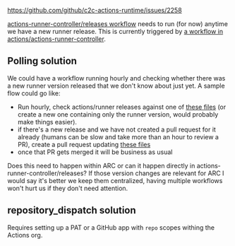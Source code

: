 https://github.com/github/c2c-actions-runtime/issues/2258

[actions-runner-controller/releases workflow](https://github.com/actions-runner-controller/releases/blob/main/.github/workflows/release-runners.yaml)
needs to run (for now) anytime we have a new runner release. This is currently
triggered by [a workflow in actions/actions-runner-controller](https://github.com/actions/actions-runner-controller/blob/master/.github/workflows/release-runners.yaml).

## Polling solution

We could have a workflow running hourly and checking whether there was a new
runner version released that we don't know about just yet. A sample flow could
go like:

- Run hourly, check actions/runner releases against one of [these files](https://github.com/actions/actions-runner-controller/commit/6da1cde09ca642e2cac02d6046ba2eefd6e8c31f) (or create a new one containing only the runner version, would probably make things easier).
- if there's a new release and we have not created a pull request for it already
  (humans can be slow and take more than an hour to review a PR), create a pull
  request updating [these files](https://github.com/actions/actions-runner-controller/commit/6da1cde09ca642e2cac02d6046ba2eefd6e8c31f)
- once that PR gets merged it will be business as usual

Does this need to happen within ARC or can it happen directly in
actions-runner-controller/releases? If those version changes are relevant for
ARC I would say it's better we keep them centralized, having multiple workflows
won't hurt us if they don't need attention.

## repository_dispatch solution
Requires setting up a PAT or a GitHub app with `repo` scopes withing the Actions
org.
